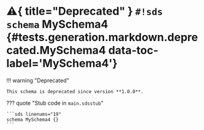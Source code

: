 # :warning:{ title="Deprecated" } `#!sds schema` MySchema4 {#tests.generation.markdown.deprecated.MySchema4 data-toc-label='MySchema4'}

!!! warning "Deprecated"

    This schema is deprecated since version **1.0.0**.

??? quote "Stub code in `main.sdsstub`"

    ```sds linenums="19"
    schema MySchema4 {}
    ```
